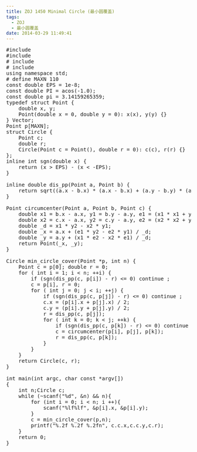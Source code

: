 ```yaml
---
title: ZOJ 1450 Minimal Circle (最小圆覆盖)
tags:
  - ZOJ
  - 最小圆覆盖
date: 2014-03-29 11:49:41
---
```


<pre class="brush:cpp">
#include <iostream>
#include <cstdio>
# include <cmath>
# include <algorithm>	
using namespace std;
# define MAXN 110
const double EPS = 1e-8;
const double PI = acos(-1.0);
const double pi = 3.14159265359;
typedef struct Point {
	double x, y;
	Point(double x = 0, double y = 0): x(x), y(y) {}
} Vector;
Point p[MAXN];
struct Circle {
	Point c;
	double r;
	Circle(Point c = Point(), double r = 0): c(c), r(r) {}
};
inline int sgn(double x) {
	return (x > EPS) - (x < -EPS);
}

inline double dis_pp(Point a, Point b) {
	return sqrt((a.x - b.x) * (a.x - b.x) + (a.y - b.y) * (a.y - b.y));
}

Point circumcenter(Point a, Point b, Point c) {
	double x1 = b.x - a.x, y1 = b.y - a.y, e1 = (x1 * x1 + y1 * y1) / 2;
	double x2 = c.x - a.x, y2 = c.y - a.y, e2 = (x2 * x2 + y2 * y2) / 2;
	double _d = x1 * y2 - x2 * y1;
	double _x = a.x + (e1 * y2 - e2 * y1) / _d;
	double _y = a.y + (x1 * e2 - x2 * e1) / _d;
	return Point(_x, _y);
}

Circle min_circle_cover(Point *p, int n) {
	Point c = p[0]; double r = 0;
	for ( int i = 1; i < n; ++i) {
		if (sgn(dis_pp(c, p[i]) - r) <= 0) continue ;
		c = p[i], r = 0;
		for ( int j = 0; j < i; ++j) {
			if (sgn(dis_pp(c, p[j]) - r) <= 0) continue ;
			c.x = (p[i].x + p[j].x) / 2;
			c.y = (p[i].y + p[j].y) / 2;
			r = dis_pp(c, p[j]);
			for ( int k = 0; k < j; ++k) {
				if (sgn(dis_pp(c, p[k]) - r) <= 0) continue ;
				c = circumcenter(p[i], p[j], p[k]);
				r = dis_pp(c, p[k]);
			}
		}
	}
	return Circle(c, r);
}

int main(int argc, char const *argv[])
{
	int n;Circle c;
	while (~scanf("%d", &n) && n){
		for (int i = 0; i < n; i ++){
			scanf("%lf%lf", &p[i].x, &p[i].y);
		}
		c = min_circle_cover(p,n);
		printf("%.2f %.2f %.2fn", c.c.x,c.c.y,c.r);
	}
	return 0;
}</pre>

	 